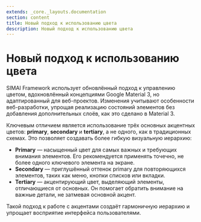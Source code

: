 ```yaml
---
extends: _core._layouts.documentation
section: content
title: Новый подход к использованию цвета
description: Новый подход к использованию цвета
---
```


# Новый подход к использованию цвета

SIMAI Framework использует обновлённый подход к управлению цветом, вдохновлённый концепциями Google Material 3, но
адаптированный для веб-проектов. Изменения учитывают особенности веб\-разработки, упрощая реализацию состояний
элементов без добавления дополнительных слоёв, как это сделано в Material 3\.

Ключевым отличием является использование трёх основных акцентных цветов: **primary**, **secondary** и **tertiary**, а не
одного, как в традиционных схемах. Это позволяет создавать более гибкую визуальную иерархию:

* **Primary** — насыщенный цвет для самых важных и требующих внимания элементов. Его рекомендуется применять точечно, не
  более одного ключевого элемента на экране.
* **Secondary** — приглушённый оттенок primary для повторяющихся элементов, таких как меню, кнопки списков или вкладки.
* **Tertiary** — акцентирующий цвет, выделяющий элементы, отличающиеся от основных. Он помогает обратить внимание на
  важные детали, не затмевая основной акцент.

Такой подход к работе с акцентами создаёт гармоничную иерархию и упрощает восприятие интерфейса пользователями.
